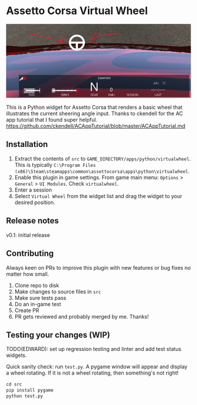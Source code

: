 # Assetto Corsa Virtual Wheel

![screenshot of plugin in action](screenie.jpg "lol")
<screenshot here>

This is a Python widget for Assetto Corsa that renders a basic wheel that illustrates the current sheering angle input.
Thanks to ckendell for the AC app tutorial that I found super helpful. https://github.com/ckendell/ACAppTutorial/blob/master/ACAppTutorial.md

## Installation
1. Extract the contents of `src` to `GAME_DIRECTORY/apps/python/virtualwheel`. This is typically `C:\Program Files (x86)\Steam\steamapps\common\assettocorsa\apps\python\virtualwheel`.
3. Enable this plugin in game settings. From game main menu: `Options` > `General` > `UI Modules`. Check `virtualwheel`.
4. Enter a session
5. Select `Virtual Wheel` from the widget list and drag the widget to your desired position.

## Release notes
v0.1: initial release

## Contributing
Always keen on PRs to improve this plugin with new features or bug fixes no matter how small.

1. Clone repo to disk
2. Make changes to source files in `src`
3. Make sure tests pass
4. Do an in-game test
5. Create PR
6. PR gets reviewed and probably merged by me. Thanks!

## Testing your changes (WIP)
TODO(EDWARD): set up regression testing and linter and add test status widgets.

Quick sanity check: run `test.py`. A pygame window will appear and display a wheel rotating. If it is not a wheel rotating, then something's not right!
```
cd src
pip install pygame
python test.py
```

